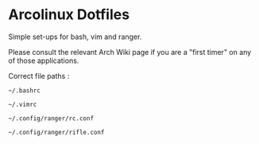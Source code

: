 # Arcolinux Dotfiles

Simple set-ups for bash, vim and ranger.

Please consult the relevant Arch Wiki page if you are a "first timer" on any of those applications.

Correct file paths :

```
~/.bashrc

~/.vimrc

~/.config/ranger/rc.conf

~/.config/ranger/rifle.conf

```
